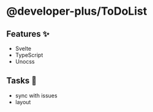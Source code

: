 # @developer-plus/ToDoList

## Features ✨

- Svelte
- TypeScript
- Unocss

## Tasks 🔧

- sync with issues
- layout